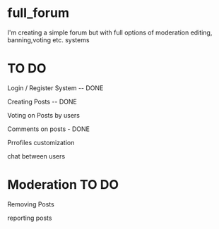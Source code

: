 # full_forum
I'm creating a simple forum but with full options of moderation editing, banning,voting etc. systems

# TO DO 

Login / Register System -- DONE

Creating Posts -- DONE

Voting on Posts by users

Comments on posts - DONE

Prrofiles customization

chat between users

# Moderation TO DO

Removing Posts

reporting posts
